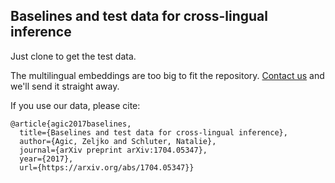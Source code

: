 ## Baselines and test data for cross-lingual inference

Just clone to get the test data.

The multilingual embeddings are too big to fit the repository.
[Contact us](mailto:zeag@itu.dk) and we'll send it straight away.

If you use our data, please cite:

```
@article{agic2017baselines,
  title={Baselines and test data for cross-lingual inference},
  author={Agic, Zeljko and Schluter, Natalie},
  journal={arXiv preprint arXiv:1704.05347},
  year={2017},
  url={https://arxiv.org/abs/1704.05347}}
```
